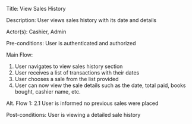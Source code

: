 Title: View Sales History

Description: User views sales history with its date and details

Actor(s): Cashier, Admin

Pre-conditions: User is authenticated and authorized

Main Flow:
1. User navigates to view sales history section
2. User receives a list of transactions with their dates
3. User chooses a sale from the list provided
4. User can now view the sale details such as the date, total paid, books bought, cashier name, etc.

Alt. Flow 1:
2.1 User is informed no previous sales were placed

Post-conditions: User is viewing a detailed sale history
